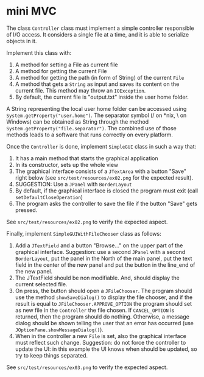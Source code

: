 # mini MVC

The class `Controller` class must implement a simple controller responsible of I/O access.
It considers a single file at a time, and it is able to serialize objects in it.

Implement this class with:

1. A method for setting a File as current file
2. A method for getting the current File
3. A method for getting the path (in form of String) of the current `File`
4. A method that gets a `String` as input and saves its content on the current file.
   This method may throw an `IOException`.
5. By default, the current file is "output.txt" inside the user home folder.

A String representing the local user home folder can be accessed using `System.getProperty("user.home")`.
The separator symbol (/ on \*nix, \ on Windows) can be obtained as String through the method `System.getProperty("file.separator")`.
The combined use of those methods leads to a software that runs correctly on every platform.

Once the `Controller` is done, implement `SimpleGUI` class in such a way that:

1. It has a main method that starts the graphical application
2. In its constructor, sets up the whole view
3. The graphical interface consists of a `JTextArea` with a button "Save" right below (see `src/test/resources/ex02.png` for the expected result).
4. SUGGESTION: Use a `JPanel` with `BorderLayout`
5. By default, if the graphical interface is closed the program must exit (call `setDefaultCloseOperation`)
6. The program asks the controller to save the file if the button "Save" gets pressed.

See `src/test/resources/ex02.png` to verify the expected aspect.

Finally, implement `SimpleGUIWithFileChooser` class as follows:

1. Add a `JTextField` and a button "Browse..." on the upper part of the graphical interface.
   Suggestion: use a second `JPanel` with a second `BorderLayout`, put the panel in the North of the main panel,
   put the text field in the center of the new panel and put the button in the line_end of the new panel.
2. The JTextField should be non modifiable. And, should display the current selected file.
3. On press, the button should open a `JFileChooser`. The program should use the method `showSaveDialog()` to display the file chooser,
   and if the result is equal to `JFileChooser.APPROVE_OPTION` the program should set as new file in the `Controller` the file chosen.
   If `CANCEL_OPTION` is returned, then the program should do nothing.
   Otherwise, a message dialog should be shown telling the user that an error has occurred (use `JOptionPane.showMessageDialog()`).
4. When in the controller a new `File` is set, also the graphical interface must reflect such change.
   Suggestion: do not force the controller to update the UI: in this example the UI knows when should be updated, so
   try to keep things separated.

See `src/test/resources/ex03.png` to verify the expected aspect.
